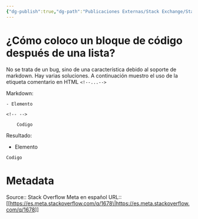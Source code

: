 ```yaml
---
{"dg-publish":true,"dg-path":"Publicaciones Externas/Stack Exchange/Stack Overflow en español/Stack Overflow en español Meta/es.meta.stackoverflow.com-1678.md","permalink":"/publicaciones-externas/stack-exchange/stack-overflow-en-espanol/stack-overflow-en-espanol-meta/es-meta-stackoverflow-com-1678/","title":"¿Cómo coloco un bloque de código después de una lista?","hide":true,"noteIcon":"\"0\"","created":"2024-04-03T12:49:10.418-06:00","updated":"2024-04-05T16:44:00.423-06:00"}
---
```


# ¿Cómo coloco un bloque de código después de una lista?

No se trata de un bug, sino de una característica debido al soporte de markdown. Hay varias soluciones. A continuación muestro el uso de la etiqueta comentario en HTML `<!--...-->`

Markdown:


    - Elemento
    
    <!-- -->
    
        Codigo

Resultado:

- Elemento

<!-- -->

    Codigo


# Metadata
Source:: Stack Overflow Meta en español
URL:: [[https://es.meta.stackoverflow.com/q/1678\|https://es.meta.stackoverflow.com/q/1678]]

